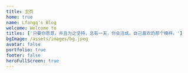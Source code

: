 ```yaml
---
title: 主页
home: true
name: Lfangq's Blog
welcome: Welcome to
titles: ['只要你愿意，并且为之坚持，总有一天，你会活成，自己喜欢的那个模样。']
bgImage: /assets/images/bg.jpeg
avatar: false
portfolio: true
footer: false
heroFullScreen: true
---
```

